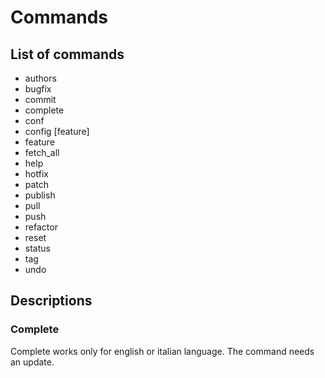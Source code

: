 # Commands

## List of commands

 - authors
 - bugfix
 - commit
 - complete
 - conf
 - config [feature]
 - feature
 - fetch_all
 - help
 - hotfix
 - patch
 - publish
 - pull
 - push
 - refactor
 - reset
 - status
 - tag
 - undo

## Descriptions

### Complete

Complete works only for english or italian language. The command needs an update.

